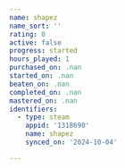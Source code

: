```yaml
---
name: shapez
name_sort: ''
rating: 0
active: false
progress: started
hours_played: 1
purchased_on: .nan
started_on: .nan
beaten_on: .nan
completed_on: .nan
mastered_on: .nan
identifiers:
  - type: steam
    appid: '1318690'
    name: shapez
    synced_on: '2024-10-04'

---
```

